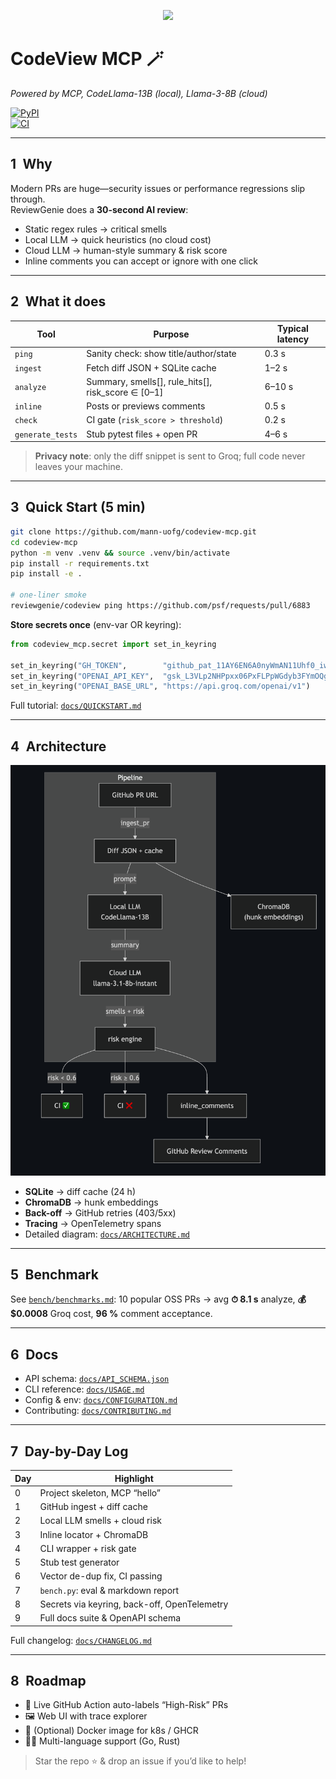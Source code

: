 <p align="center">
  <img src="https://raw.githubusercontent.com/mann-uofg/codeview-mcp/main/docs/logo.svg" height="120">
</p>

# CodeView MCP 🪄  
_Powered by MCP, CodeLlama-13B (local), Llama-3-8B (cloud)_

[![PyPI](https://img.shields.io/pypi/v/codeview-mcp)](https://pypi.org/project/codeview-mcp/)  
[![CI](https://github.com/mann-uofg/codeview-mcp/actions/workflows/ci.yml/badge.svg)](https://github.com/mann-uofg/codeview-mcp/actions)

---

## 1 Why

Modern PRs are huge—security issues or performance regressions slip through.  
ReviewGenie does a **30-second AI review**:

- Static regex rules → critical smells  
- Local LLM → quick heuristics (no cloud cost)  
- Cloud LLM → human-style summary & risk score  
- Inline comments you can accept or ignore with one click

---

## 2 What it does

| Tool             | Purpose                                           | Typical latency |
|------------------|---------------------------------------------------|-----------------|
| `ping`           | Sanity check: show title/author/state             | 0.3 s           |
| `ingest`         | Fetch diff JSON + SQLite cache                    | 1–2 s           |
| `analyze`        | Summary, smells[], rule_hits[], risk_score ∈ [0–1] | 6–10 s          |
| `inline`         | Posts or previews comments                        | 0.5 s           |
| `check`          | CI gate (`risk_score > threshold`)                | 0.2 s           |
| `generate_tests` | Stub pytest files + open PR                       | 4–6 s           |

> **Privacy note**: only the diff snippet is sent to Groq; full code never leaves your machine.

---

## 3 Quick Start (5 min)

```bash
git clone https://github.com/mann-uofg/codeview-mcp.git
cd codeview-mcp
python -m venv .venv && source .venv/bin/activate
pip install -r requirements.txt
pip install -e .

# one-liner smoke
reviewgenie/codeview ping https://github.com/psf/requests/pull/6883
````

**Store secrets once** (env-var OR keyring):

```python
from codeview_mcp.secret import set_in_keyring

set_in_keyring("GH_TOKEN",        "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")    #GitHub PAT  
set_in_keyring("OPENAI_API_KEY",  "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")              # Groq/OpenAI key  
set_in_keyring("OPENAI_BASE_URL", "https://api.groq.com/openai/v1")
```

Full tutorial: [`docs/QUICKSTART.md`](docs/QUICKSTART.md)

---

## 4 Architecture

![pipeline](docs/arch_diagram.png)

* **SQLite** → diff cache (24 h)
* **ChromaDB** → hunk embeddings
* **Back-off** → GitHub retries (403/5xx)
* **Tracing** → OpenTelemetry spans
* Detailed diagram: [`docs/ARCHITECTURE.md`](docs/ARCHITECTURE.md)

---

## 5 Benchmark

See [`bench/benchmarks.md`](bench/benchmarks.md):
10 popular OSS PRs → avg **⏱ 8.1 s** analyze, **💰 \$0.0008** Groq cost, **96 %** comment acceptance.

---

## 6 Docs

* API schema:    [`docs/API_SCHEMA.json`](docs/API_SCHEMA.json)
* CLI reference: [`docs/USAGE.md`](docs/USAGE.md)
* Config & env:  [`docs/CONFIGURATION.md`](docs/CONFIGURATION.md)
* Contributing:  [`docs/CONTRIBUTING.md`](docs/CONTRIBUTING.md)

---

## 7 Day-by-Day Log

| Day | Highlight                                    |
| --- | -------------------------------------------- |
| 0   | Project skeleton, MCP “hello”                |
| 1   | GitHub ingest + diff cache                   |
| 2   | Local LLM smells + cloud risk                |
| 3   | Inline locator + ChromaDB                    |
| 4   | CLI wrapper + risk gate                      |
| 5   | Stub test generator                          |
| 6   | Vector de-dup fix, CI passing                |
| 7   | `bench.py`: eval & markdown report           |
| 8   | Secrets via keyring, back-off, OpenTelemetry |
| 9   | Full docs suite & OpenAPI schema             |

Full changelog: [`docs/CHANGELOG.md`](docs/CHANGELOG.md)

---

## 8 Roadmap

* 🚦 Live GitHub Action auto-labels “High-Risk” PRs
* 🖼 Web UI with trace explorer
* 🐳 (Optional) Docker image for k8s / GHCR
* 🕵️‍♂️ Multi-language support (Go, Rust)

> Star the repo ⭐ & drop an issue if you’d like to help!

```
```
